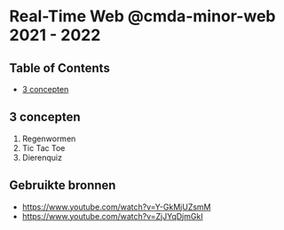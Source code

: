 # Real-Time Web @cmda-minor-web 2021 - 2022

## Table of Contents

- [3 concepten](#concepten)

## 3 concepten

1. Regenwormen
2. Tic Tac Toe
3. Dierenquiz

## Gebruikte bronnen

- https://www.youtube.com/watch?v=Y-GkMjUZsmM
- https://www.youtube.com/watch?v=ZjJYqDjmGkI

<!-- Here are some hints for your project! -->

<!-- Start out with a title and a description -->

<!-- Add a nice image here at the end of the week, showing off your shiny frontend 📸 -->

<!-- Add a link to your live demo in Github Pages 🌐-->

<!-- replace the code in the /docs folder with your own, so you can showcase your work with GitHub Pages 🌍 -->

<!-- Maybe a table of contents here? 📚 -->

<!-- ☝️ replace this description with a description of your own work -->

<!-- How about a section that describes how to install this project? 🤓 -->

<!-- ...but how does one use this project? What are its features 🤔 -->

<!-- What external data source is featured in your project and what are its properties 🌠 -->

<!-- This would be a good place for your data life cycle ♻️-->

<!-- Maybe a checklist of done stuff and stuff still on your wishlist? ✅ -->

<!-- We all stand on the shoulders of giants, please link all the sources you used in to create this project. -->

<!-- How about a license here? When in doubt use GNU GPL v3. 📜  -->
